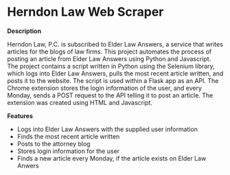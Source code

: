 # Herndon Law Web Scraper

**Description**

Herndon Law, P.C. is subscribed to Elder Law Answers, a service that writes articles for the blogs of law firms. This project automates the process of posting an article from Elder Law Answers using Python and Javascript. The project contains a script written in Python using the Selenium library, which logs into Elder Law Answers, pulls the most recent article written, and posts it to the website. The script is used within a Flask app as an API. The Chrome extension stores the login information of the user, and every Monday, sends a POST request to the API telling it to post an article. The extension was created using HTML and Javascript.

**Features**

* Logs into Elder Law Answers with the supplied user information
* Finds the most recent article written
* Posts to the attorney blog
* Stores login information for the user
* Finds a new article every Monday, if the article exists on Elder Law Anwers
